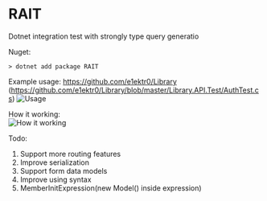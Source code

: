 # RAIT

Dotnet integration test with strongly type query generatio

Nuget:
```
> dotnet add package RAIT
``` 

Example usage:
https://github.com/e1ektr0/Library
(https://github.com/e1ektr0/Library/blob/master/Library.API.Test/AuthTest.cs)
![Usage](https://cdn.discordapp.com/attachments/449268423638122498/1056515089521451008/image.png)


How it working:<br />
![How it working](https://cdn.discordapp.com/attachments/449268423638122498/1056522060089798726/j8l3q3k3L7DXQAAAABJRU5ErkJggg.png)


Todo:
1. Support more routing features
2. Improve serialization
3. Support form data models
4. Improve using syntax 
5. MemberInitExpression(new Model() inside expression)
